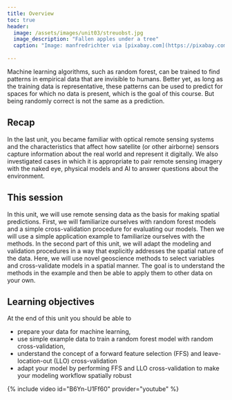 ```yaml
---
title: Overview
toc: true
header:
  image: /assets/images/unit03/streuobst.jpg
  image_description: "Fallen apples under a tree"
  caption: "Image: manfredrichter via [pixabay.com](https://pixabay.com/de/photos/%C3%A4pfel-streuobst-obstbaum-apfelbaum-3684775/)"
 
---
```


Machine learning algorithms, such as random forest, can be trained to find patterns in empirical data that are invisible to humans. Better yet, as long as the training data is representative, these patterns can be used to predict for spaces for which no data is present, which is the goal of this course. But being randomly correct is not the same as a prediction.

<!--more-->

## Recap
In the last unit, you became familiar with optical remote sensing systems and the characteristics that affect how satellite (or other airborne) sensors capture information about the real world and represent it digitally. We also investigated cases in which it is appropriate to pair remote sensing imagery with the naked eye, physical models and AI to answer questions about the environment.

## This session
In this unit, we will use remote sensing data as the basis for making spatial predictions. First, we will familiarize ourselves with random forest models and a simple cross-validation procedure for evaluating our models. Then we will use a simple application example to familiarize ourselves with the methods. In the second part of this unit, we will adapt the modeling and validation procedures in a way that explicitly addresses the spatial nature of the data. Here, we will use novel geoscience methods to select variables and cross-validate models in a spatial manner. The goal is to understand the methods in the example and then be able to apply them to other data on your own.

## Learning objectives
At the end of this unit you should be able to

* prepare your data for machine learning,
* use simple example data to train a random forest model with random cross-validation, 
* understand the concept of a forward feature selection (FFS) and leave-location-out (LLO) cross-validation
* adapt your model by performing FFS and LLO cross-validation to make your modeling workflow spatially robust


{% include video id="B6Yn-U1Ff60" provider="youtube" %}